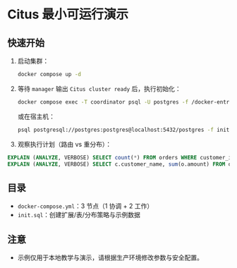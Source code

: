# Citus 最小可运行演示

## 快速开始

1) 启动集群：

    ```bash
    docker compose up -d
    ```

2) 等待 `manager` 输出 `Citus cluster ready` 后，执行初始化：

    ```bash
    docker compose exec -T coordinator psql -U postgres -f /docker-entrypoint-initdb.d/init.sql < init.sql
    ```

    或在宿主机：

    ```bash
    psql postgresql://postgres:postgres@localhost:5432/postgres -f init.sql
    ```

3) 观察执行计划（路由 vs 重分布）：

```sql
EXPLAIN (ANALYZE, VERBOSE) SELECT count(*) FROM orders WHERE customer_id = 42;
EXPLAIN (ANALYZE, VERBOSE) SELECT c.customer_name, sum(o.amount) FROM orders o JOIN customers c USING (customer_id) GROUP BY c.customer_name ORDER BY sum(o.amount) DESC LIMIT 10;
```

## 目录

- `docker-compose.yml`：3 节点（1 协调 + 2 工作）
- `init.sql`：创建扩展/表/分布策略与示例数据

## 注意

- 示例仅用于本地教学与演示，请根据生产环境修改参数与安全配置。
